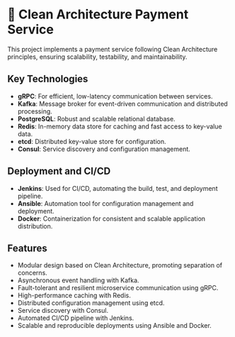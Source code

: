 # 🚀 Clean Architecture Payment Service

This project implements a payment service following Clean Architecture principles, ensuring scalability, testability, and maintainability.

## Key Technologies

- **gRPC**: For efficient, low-latency communication between services.
- **Kafka**: Message broker for event-driven communication and distributed processing.
- **PostgreSQL**: Robust and scalable relational database.
- **Redis**: In-memory data store for caching and fast access to key-value data.
- **etcd**: Distributed key-value store for configuration.
- **Consul**: Service discovery and configuration management.

## Deployment and CI/CD

- **Jenkins**: Used for CI/CD, automating the build, test, and deployment pipeline.
- **Ansible**: Automation tool for configuration management and deployment.
- **Docker**: Containerization for consistent and scalable application distribution.

## Features

- Modular design based on Clean Architecture, promoting separation of concerns.
- Asynchronous event handling with Kafka.
- Fault-tolerant and resilient microservice communication using gRPC.
- High-performance caching with Redis.
- Distributed configuration management using etcd.
- Service discovery with Consul.
- Automated CI/CD pipeline with Jenkins.
- Scalable and reproducible deployments using Ansible and Docker.